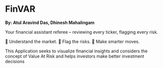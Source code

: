 # FinVAR 
**By: Atul Aravind Das, Dhinesh Mahalingam**


Your financial assistant referee – reviewing every ticker, flagging every risk.

🧠 Understand the market.
🚨 Flag the risks.
💼 Make smarter moves.

This Application seeks to visualize financial insights and considers the concept of Value At Risk and helps investors make better investment decisions

